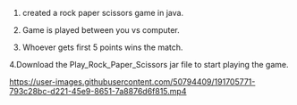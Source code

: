1. created a rock paper scissors game in java.

2. Game is played between you vs computer.

3. Whoever gets first 5 points wins the match.

4.Download the Play_Rock_Paper_Scissors jar file to start playing the game.


https://user-images.githubusercontent.com/50794409/191705771-793c28bc-d221-45e9-8651-7a8876d6f815.mp4

